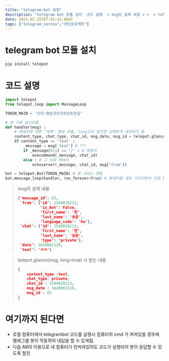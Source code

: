 ```yaml
---
title: "telegram-bot 설정"
description: "telegram bot 모듈 설치  코드 설명  > msg의 실제 내용 > >  > telepot.glance(msg, long=true) 시 받는 내용 > >  여기까지 된다면 로컬 컴퓨터에서 telegrambot 코드를 실행시 컴퓨터의 cmd 가 켜져있을 경우에 텔레그램 봇이 작동하여 대답을 할 수 있게됨. 다음 AWS 이용으로 내 컴퓨터가 안켜져있어도..."
date: 2021-02-25T07:43:42.868Z
tags: ["telegram_corona","개인프로젝트"]
---
```

# telegram bot 모듈 설치

```bash
pip install telepot
```

# 코드 설명

```python
import telepot
from telepot.loop import MessageLoop

TOKEN_MAIN = '숫자:영문과숫자로된토큰값'
```

```python
# 봇 구동 알고리즘
def handler(msg) :
    # 메세지에 대한 "제목" 정보 추출, long으로 받으면 상세하게 데이터가 옴
    content_type, chat_type, chat_id, msg_date, msg_id = telepot.glance(msg, long=True)    
    if content_type == 'text' :
        _message = msg['text'] # ???
        if _message[0:1] == '/' : # 명령어
            execommand(_message, chat_id)
        else : # 그 이외 메세지
            echoserver(_message, chat_id, msg['from'])

bot = telepot.Bot(TOKEN_MAIN) # 봇 서비스 연동
bot.message_loop(handler, run_forever=True) # 메세지를 계속 기다리면서 오면 handler 작동
```

> msg의 실제 내용
>
> ```json
> {'message_id': 63, 
>  'from': {'id': 1544010213, 
>           'is_bot': False, 
>           'first_name': '한', 
>           'last_name': '승운', 
>           'language_code': 'ko'}, 
>  'chat': {'id': 1544010213, 
>           'first_name': '한', 
>           'last_name': '승운', 
>           'type': 'private'}, 
>  'date': 1610862128, 
>  'text': 'ㅁㅁ'}
> ```

> telepot.glance(msg, long=true) 시 받는 내용
>
> ```json
> {
>     content_type :text,
>     chat_type: private,
>     chat_id : 1544010213,
>     msg_date : 1610862128,
>     msg_id : 63
> }
> ```


# 여기까지 된다면
- 로컬 컴퓨터에서 telegrambot 코드를 실행시 컴퓨터의 cmd 가 켜져있을 경우에 텔레그램 봇이 작동하여 대답을 할 수 있게됨.
- 다음 AWS 이용으로 내 컴퓨터가 안켜져있어도 코드가 실행되어 봇이 응답할 수 있도록 할것